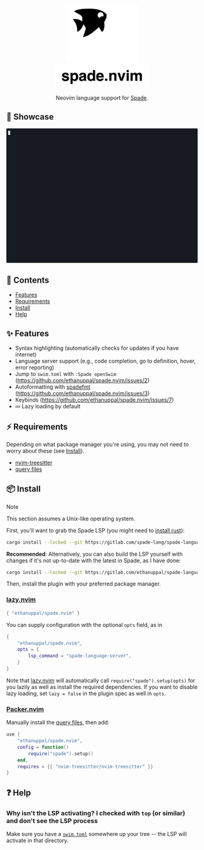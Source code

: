 <div align="center">
 <img src="./assets/logo.svg" height="150px">
<br/>
<img src="./assets/name.svg" height="65px">
 <p>Neovim language support for <a href="https://spade-lang.org">Spade</a>.</p>
</div>

## 🚀 Showcase

![Example usage of the plugin](./assets/spade-github-dark.gif)

## 📕 Contents

- [Features](#features)
- [Requirements](#requirements)
- [Install](#install)
- [Help](#help)

<a name="features"></a>

## ✨ Features

- Syntax highlighting (automatically checks for updates if you have internet)
- Language server support (e.g., code completion, go to definition, hover, error reporting)
- Jump to `swim.toml` with `:Spade openSwim` (<https://github.com/ethanuppal/spade.nvim/issues/2>)
- Autoformatting with [spadefmt](http://github.com/ethanuppal/spadefmt) (<https://github.com/ethanuppal/spade.nvim/issues/3>)
- Keybinds (<https://github.com/ethanuppal/spade.nvim/issues/7>)
- 💤 Lazy loading by default

<a name="requirements"></a>

## ⚡️ Requirements

Depending on what package manager you're using, you may not need to worry about these (see [Install](#install)).

- [nvim-treesitter](https://github.com/nvim-treesitter/nvim-treesitter)
- [query files](https://gitlab.com/spade-lang/spade-vim)

<a name="install"></a>

## 📦 Install

> [!NOTE]
> This section assumes a Unix-like operating system.

First, you'll want to grab the Spade LSP (you might need to [install
rust](https://www.rust-lang.org/tools/install)):

```sh
cargo install --locked --git https://gitlab.com/spade-lang/spade-language-server
```

**Recommended**: Alternatively, you can also build the LSP yourself with changes if it's not up-to-date with the
latest in Spade, as I have done:

```sh
cargo install --locked --git https://gitlab.com/ethanuppal/spade-language-server
```

Then, install the plugin with your preferred package manager.

### [lazy.nvim](https://github.com/folke/lazy.nvim)

```lua
{ "ethanuppal/spade.nvim" }
```

You can supply configuration with the optional `opts` field, as in

```lua
{
    "ethanuppal/spade.nvim",
    opts = {
        lsp_command = "spade-language-server",
    }
}
```

Note that [lazy.nvim](https://github.com/folke/lazy.nvim) will automatically call `require("spade").setup(opts)` for you lazily as well as install the required dependencies.
If you want to disable lazy loading, set `lazy = false` in the plugin spec as
well in `opts`.

### [Packer.nvim](https://github.com/wbthomason/packer.nvim)

Manually install the [query files](https://gitlab.com/spade-lang/spade-vim),
then add:

```lua
use {
    "ethanuppal/spade.nvim",
    config = function()
        require("spade").setup()
    end,
    requires = {{ "nvim-treesitter/nvim-treesitter" }}
}
```

<a name="help"></a>

## ❓ Help

### Why isn't the LSP activating? I checked with `top` (or similar) and don't see the LSP process

Make sure you have a [`swim.toml`](https://docs.spade-lang.org/swim_project_configuration/config__Config.html) somewhere up your tree -- the LSP will activate in that directory.
